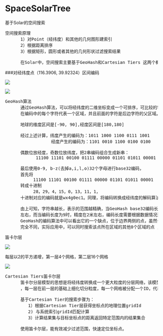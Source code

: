 # SpaceSolarTree
基于Solar的空间搜索

<pre>
空间搜索原理
      1）对Point（经纬度）和其他的几何图形建索引
      2）根据距离排序
      3）根据矩形，圆形或者其他的几何形状过滤搜索结果

      在Solar中，空间搜索主要基于GeoHash和Cartesian Tiers 这两个概念来实现
</pre>


###对经纬度点（116.3906, 39.92324）区间编码

![](https://i.imgur.com/HcR3kQX.png)

![](https://i.imgur.com/hYRcmNO.png)

<pre>
GeoHash算法
      通过GeoHash算法，可以将经纬度的二维坐标变成一个可排序，可比较的字符串编码。
      在编码中的每个字符代表一个区域，并且前面的字符是后边字符的父区域。

      地球的维度区间是[-90, 90],经度区间是[180,180]

      经过上述计算，纬度产生的编码为：1011 1000 1100 0111 1001
                  经度产生的编码为：1101 0010 1100 0100 0100

      偶数位放经度，奇数位放纬度，把2串编码组合生成新串：
            11100 11101 00100 01111 00000 01101 01011 00001

      最后使用0-9, b-z(去掉a,i,l,o)32个字母进行base32编码，
      首先将
           11100 11101 00100 01111 00000 01101 01011 00001
      转成十进制 
           28，29，4，15，0，13，11，1，
      十进制对应的编码就是wx4g0ec1。同理，将编码转换成经纬度的解码算法与之相反，具体不再赘述。

      由上可知，字符串越长，表示的范围越精确，当GeoHash base32编码长度为8时，精度在19米
      左右，而当编码长度为9时，精度在2米左右，编码长度需要根据数据情况进行选择。不过从
      GeoHash的编码算法中可以看出它的一个缺点，位于边界两侧的点，虽然十分接近，但是编码
      完全不同，实际应用中，可以同时搜索该点所在区域的其他8个区域的点 ，即可解决该问题。
</pre>

笛卡尔层

![](https://i.imgur.com/RLCB3rB.png)

每层以2的平方递增，第一层4个网格，第二层16个网格

![](https://i.imgur.com/Owlb9yB.png)

<pre>
Cartesian Tiers笛卡尔层
      笛卡尔分层模型的思想是将经纬度转换成一个更大粒度的分层网络，该模型创建了很多的地理层
      ，每一层在前一层的基础上细化切分粒度，每一个网格被分配一个ID，代表一个地理位置。

      基于Cartesian Tier的搜索步骤为：
         1）根据Cartesian Tier层获得坐标点的地理位置gridId
         2) 与系统索引gridId匹配计算
         3）计算结果集与目标坐标点的距离返回特定范围内的结果集合

      使用笛卡尔层，能有效减少过滤范围，快速定位坐标点。
</pre>
